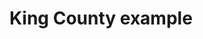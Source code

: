 # King County example

<div class="flourish-embed flourish-chart" data-src="visualisation/7023212"><script src="https://public.flourish.studio/resources/embed.js"></script></div>
